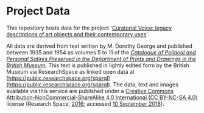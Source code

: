 # Project Data

This repository hosts data for the project '[Curatorial Voice: legacy descriptions of art objects and their contemporary uses](https://curatorialvoice.github.io/)'.

All data are derived from text written by M. Dorothy George and published between 1935 and 1954 as volumes 5 to 11 of the *[Catalogue of Political and Personal Satires Preserved in the Department of Prints and Drawings in the British Museum](https://en.wikipedia.org/wiki/Catalogue_of_Political_and_Personal_Satires_Preserved_in_the_Department_of_Prints_and_Drawings_in_the_British_Museum)*. This text is published in lightly edited form by the British Museum via ResearchSpace as linked open data at [https://public.researchspace.org/sparql](https://public.researchspace.org/sparql). The data, text and images available via this service are published under a [Creative Commons Attribution-NonCommercial-ShareAlike 4.0 International (CC BY-NC-SA 4.0)](https://creativecommons.org/licenses/by-nc-sa/4.0/) license (Research Space, [2016](https://public.researchspace.org/resource/Termsofuse); accessed [10 September 2018](https://www.zotero.org/jwbaker/items/itemKey/9LY9J5XY)).
